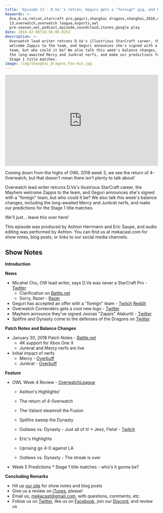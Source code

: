 ```yaml
---
title: 'Episode 13 - D.Va''s retcon, Geguri gets a "foreign" gig, and OWL week 4'
keywords: >-
  dva,d.va,retcon,starcraft pro,geguri,shanghai dragons,shanghai,2018,episode
  13,overwatch,overwatch league,esports,owl
  pre-season,owl,podcast,episode,soundcloud,itunes,google play
date: 2018-02-08T16:56:08.025Z
description: >-
  Overwatch lead writer retcons D.Va's illustrious StarCraft career, the Mayhem
  welcome Zappis to the team, and Geguri announces she's signed with a "foreign"
  team, but who could it be? We also talk this week's balance changes, including
  the long-awaited Mercy and Junkrat nerfs, and make our predictions for the
  Stage 1 title matches.
image: /img/Shanghai_Dragons_Fan-min.jpg
---
```

<iframe width="100%" height="300" scrolling="no" frameborder="no" allow="autoplay" src="https://w.soundcloud.com/player/?url=https%3A//api.soundcloud.com/tracks/396191523&amp;color=%238992b9&amp;auto_play=false&amp;hide_related=false&amp;show_comments=true&amp;show_user=true&amp;show_reposts=false&amp;show_teaser=true&amp;visual=true"></iframe>

Coming down from the highs of OWL 2018 week 3, we see the return of 4-0verwatch, but that doesn't mean there isn't plenty to talk about!

Overwatch lead writer retcons D.Va's illustrious StarCraft career, the Mayhem welcome Zappis to the team, and Geguri announces she's signed with a "foreign" team, but who could it be? We also talk this week's balance changes, including the long-awaited Mercy and Junkrat nerfs, and make our predictions for the Stage 1 title matches.

We'll just... leave this over here!

This episode was produced by Ashton Herrmann and Eric Saupe, and audio editing was performed by Ashton. You can find us at mekacast.com for show notes, blog posts, or links to our social media channels.

## Show Notes

**Introduction**

**News**

 * Micahel Chu, OW lead writer, says D.Va was never a StarCraft Pro - [Twitter](https://twitter.com/westofhouse/status/958493918756155392)
   *  Clarification on [Battle.net](https://us.battle.net/forums/en/overwatch/topic/20761806067?page=2#post-38)
   * Sorry, Razer - [Razer](https://www.razerzone.com/licensed-and-team-peripherals/dva-razer-goliathus)
 *  Geguri has accepted an offer with a "foreign" team - [Twitch](https://www.twitch.tv/frog135/clips) [Reddit](https://www.reddit.com/r/Competitiveoverwatch/comments/7v3pt7/geguri_has_accepted_an_offer_from_a_foreign_team/)
 * Overwatch Contenders gets a cool new logo - [Twitter](https://twitter.com/Volamel/status/959168315359932417)
 * Mayhem announce they've signed Joonas "Zappis" Alakurtti - [Twitter](https://twitter.com/FLMayhem/status/959223936159330304?s=09)
 * Spitfire and Dynasty come to the defenses of the Dragons on [Twitter](https://twitter.com/Spitfire/status/959264964518309889?s=09)

**Patch Notes and Balance Changes**
 
 * January 30, 2018 Patch Notes - [Battle.net](https://us.battle.net/forums/en/overwatch/topic/20760958193)
   * 4K support for Xbox One X
   * Junkrat and Mercy nerfs are live
 * Initial impact of nerfs
   * Mercy - [Overbuff](https://www.overbuff.com/heroes/mercy/trends)
   * Junkrat - [Overbuff](https://www.overbuff.com/heroes/junkrat/trends)

**Feature**

  * OWL Week 4 Review - [OverwatchLeague](https://overwatchleague.com/en-us/schedule)
    *  Ashton's Highlights!
      *  The return of 4-0verwatch
      *  The Valiant steamroll the Fusion
      *  Spitfire sweep the Dynasty
      *  Outlaws vs. Dynasty - Just all of it!
        * Jeez,  Fleta! - [Twitch](https://clips.twitch.tv/DifficultReliableNikudonKippa)

    *  Eric's Highlights
      * Uprising go 4-0 against LA   
      * Outlaws vs. Dynasty - The streak is over

  *  Week 5 Predictions
    *  Stage 1 title matches - who's it gonna be?

**Concluding Remarks**

 *  Hit up [our site](https://www.mekacast.com) for show notes and blog posts
 *  Give us a review on [iTunes](https://itunes.apple.com/us/podcast/mekacast-overwatch-esports-podcast/id1304572195?mt=2), please!
 *  Email us, <mekacast@gmail.com>, with questions, comments, etc.
 *  Follow us on [Twitter](https://twitter.com/MEKAcast), like us on [Facebook](https://www.facebook.com/mekacast/), join our [Discord](https://discord.gg/VFG9Cug), and review us
